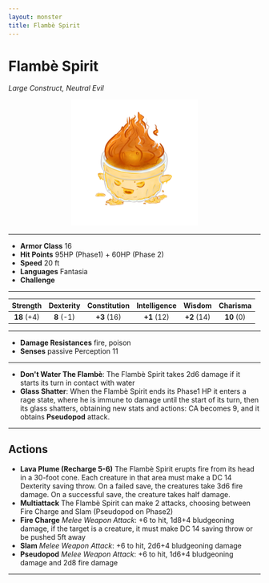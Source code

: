 ```yaml
---
layout: monster
title: Flambè Spirit
---
```


# Flambè Spirit

*Large Construct, Neutral Evil*

<div align="center" style="width:50%;margin:auto;">
<img src="/assets/img/SpiritoFlambe.webp" alt="Flambè Spirit" title="Flambè Spirit">
</div>

---

- **Armor Class** 16
- **Hit Points** 95HP (Phase1) + 60HP (Phase 2)
- **Speed** 20 ft
- **Languages** Fantasia
- **Challenge** 

---

|  Strength   | Dexterity  | Constitution | Intelligence |   Wisdom    | Charisma   |
| :---------: | :--------: | :----------: | :----------: | :---------: | :--------: |
| **18** (+4) | **8** (-1) | **+3** (16)  | **+1** (12)  | **+2** (14) | **10** (0) |

---

- **Damage Resistances** fire, poison
- **Senses** passive Perception 11

---

- **Don't Water The Flambè**: The Flambè Spirit takes 2d6 damage if it starts its turn in contact with water
- **Glass Shatter**: When the Flambè Spirit ends its Phase1 HP it enters a rage state, where he is immune to damage until the start of its turn, then its glass shatters, obtaining new stats and actions: CA becomes 9, and it obtains **Pseudopod** attack.

---

## Actions

- **Lava Plume (Recharge 5-6)** The Flambè Spirit erupts fire from its head in a 30-foot cone. Each creature in that area must make a DC 14 Dexterity saving throw. On a failed save, the creatures take 3d6 fire damage. On a successful save, the creature takes half damage.
- **Multiattack** The Flambè Spirit can make 2 attacks, choosing between Fire Charge and Slam (Pseudopod on Phase2)
- **Fire Charge** *Melee Weapon Attack*: +6 to hit, 1d8+4 bludgeoning damage, if the target is a creature, it must make DC 14 saving throw or be pushed 5ft away
- **Slam** *Melee Weapon Attack*: +6 to hit, 2d6+4 bludgeoning damage
- **Pseudopod** *Melee Weapon Attack*: +6 to hit, 1d6+4 bludgeoning damage and 2d8 fire damage

---